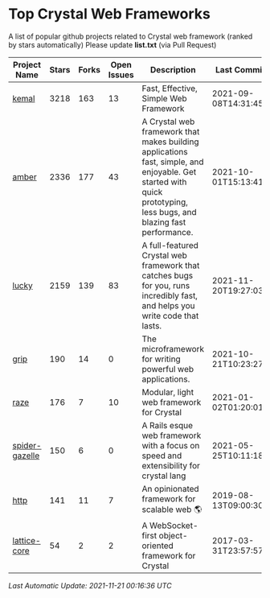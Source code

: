 # Top Crystal Web Frameworks

A list of popular github projects related to Crystal web framework (ranked by stars automatically)
Please update **list.txt** (via Pull Request)

| Project Name | Stars | Forks | Open Issues | Description | Last Commit |
| ------------ | ----- | ----- | ----------- | ----------- | ----------- |
| [kemal](https://github.com/kemalcr/kemal) |3218|163|13|Fast, Effective, Simple Web Framework|2021-09-08T14:31:45Z|
| [amber](https://github.com/amberframework/amber) |2336|177|43|A Crystal web framework that makes building applications fast, simple, and enjoyable. Get started with quick prototyping, less bugs, and blazing fast performance.|2021-10-01T15:13:41Z|
| [lucky](https://github.com/luckyframework/lucky) |2159|139|83|A full-featured Crystal web framework that catches bugs for you, runs incredibly fast, and helps you write code that lasts.|2021-11-20T19:27:03Z|
| [grip](https://github.com/grip-framework/grip) |190|14|0|The microframework for writing powerful web applications.|2021-10-21T10:23:27Z|
| [raze](https://github.com/samueleaton/raze) |176|7|10|Modular, light web framework for Crystal|2021-01-02T01:20:01Z|
| [spider-gazelle](https://github.com/spider-gazelle/spider-gazelle) |150|6|0|A Rails esque web framework with a focus on speed and extensibility for crystal lang|2021-05-25T10:11:18Z|
| [http](https://github.com/onyxframework/http) |141|11|7|An opinionated framework for scalable web 🌎|2019-08-13T09:00:30Z|
| [lattice-core](https://github.com/jasonl99/lattice-core) |54|2|2|A WebSocket-first object-oriented framework for Crystal|2017-03-31T23:57:57Z|

*Last Automatic Update: 2021-11-21 00:16:36 UTC*